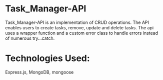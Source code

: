 # Task_Manager-API

Task_Manager-API is an implementation of CRUD operations.
The API enables users to create tasks, remove, update and delete tasks.
The api uses a wrapper function and a custom error class to handle errors instead of numerous try...catch.

# Technologies Used:
Express.js, MongoDB, mongoose



